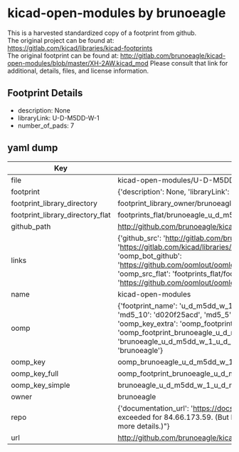 # kicad-open-modules by brunoeagle  
This is a harvested standardized copy of a footprint from github.  
The original project can be found at:  
https://gitlab.com/kicad/libraries/kicad-footprints  
The original footprint can be found at:
http://gitlab.com/brunoeagle/kicad-open-modules/blob/master/XH-2AW.kicad_mod
Please consult that link for additional, details, files, and license information.  
## Footprint Details
* description: None  
* libraryLink: U-D-M5DD-W-1  
* number_of_pads: 7  
## yaml dump  
| Key | Value |  
| --- | --- |  
| file | kicad-open-modules/U-D-M5DD-W-1.kicad_mod |  
| footprint | {'description': None, 'libraryLink': 'U-D-M5DD-W-1', 'number_of_pads': 7} |  
| footprint_library_directory | footprint_library_owner/brunoeagle_kicad-open-modules |  
| footprint_library_directory_flat | footprints_flat/brunoeagle_u_d_m5dd_w_1_u_d_m5dd_w_1/working |  
| github_path | http://github.com/brunoeagle/kicad-open-modules/blob/master/U-D-M5DD-W-1.kicad_mod |  
| links | {'github_src': 'http://gitlab.com/brunoeagle/kicad-open-modules/blob/master/XH-2AW.kicad_mod', 'github_src_repo': 'https://gitlab.com/kicad/libraries/kicad-footprints', 'oomp_bot': 'footprints/brunoeagle_u_d_m5dd_w_1_u_d_m5dd_w_1/working', 'oomp_bot_github': 'https://github.com/oomlout/oomlout_oomp_footprint_bot/tree/main/footprints/brunoeagle_u_d_m5dd_w_1_u_d_m5dd_w_1/working', 'oomp_src_flat': 'footprints_flat/footprints_flat/brunoeagle_u_d_m5dd_w_1_u_d_m5dd_w_1/working', 'oomp_src_flat_github': 'https://github.com/oomlout/oomlout_oomp_footprint_src/tree/main/footprints_flat/brunoeagle_u_d_m5dd_w_1_u_d_m5dd_w_1/working'} |  
| name | kicad-open-modules |  
| oomp | {'footprint_name': 'u_d_m5dd_w_1', 'library_name': 'u_d_m5dd_w_1_kicad_mod', 'md5': 'd020f25acd2acbc412c2d9f729a9f0b2', 'md5_10': 'd020f25acd', 'md5_5': 'd020f', 'md5_6': 'd020f2', 'oomp_key': 'oomp_brunoeagle_u_d_m5dd_w_1_u_d_m5dd_w_1', 'oomp_key_extra': 'oomp_footprint_brunoeagle_u_d_m5dd_w_1_u_d_m5dd_w_1', 'oomp_key_full': 'oomp_footprint_brunoeagle_u_d_m5dd_w_1_u_d_m5dd_w_1_d020f2', 'oomp_key_simple': 'brunoeagle_u_d_m5dd_w_1_u_d_m5dd_w_1', 'original_filename': 'kicad-open-modules/U-D-M5DD-W-1.kicad_mod', 'owner_name': 'brunoeagle'} |  
| oomp_key | oomp_brunoeagle_u_d_m5dd_w_1_u_d_m5dd_w_1 |  
| oomp_key_full | oomp_footprint_brunoeagle_u_d_m5dd_w_1_u_d_m5dd_w_1 |  
| oomp_key_simple | brunoeagle_u_d_m5dd_w_1_u_d_m5dd_w_1 |  
| owner | brunoeagle |  
| repo | {'documentation_url': 'https://docs.github.com/rest/overview/resources-in-the-rest-api#rate-limiting', 'message': "API rate limit exceeded for 84.66.173.59. (But here's the good news: Authenticated requests get a higher rate limit. Check out the documentation for more details.)"} |  
| url | http://github.com/brunoeagle/kicad-open-modules |  

